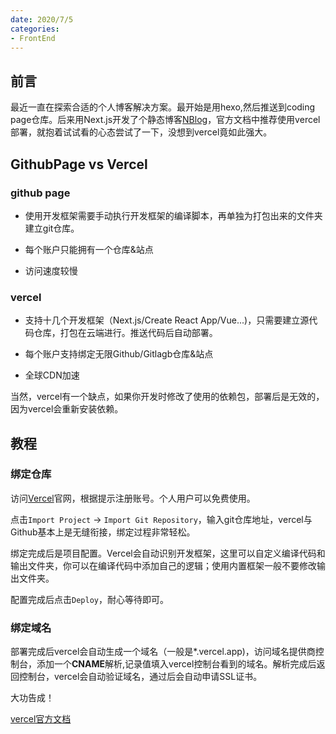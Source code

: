```yaml
---
date: 2020/7/5
categories:
- FrontEnd
---
```


## 前言

最近一直在探索合适的个人博客解决方案。最开始是用hexo,然后推送到coding page仓库。后来用Next.js开发了个静态博客[NBlog](https://github.com/RiverTwilight/NBlog)，官方文档中推荐使用vercel部署，就抱着试试看的心态尝试了一下，没想到vercel竟如此强大。

## GithubPage vs Vercel

### github page

+ 使用开发框架需要手动执行开发框架的编译脚本，再单独为打包出来的文件夹建立git仓库。

+ 每个账户只能拥有一个仓库&站点

+ 访问速度较慢

### vercel

+ 支持十几个开发框架（Next.js/Create React App/Vue...)，只需要建立源代码仓库，打包在云端进行。推送代码后自动部署。

+ 每个账户支持绑定无限Github/Gitlagb仓库&站点

+ 全球CDN加速

当然，vercel有一个缺点，如果你开发时修改了使用的依赖包，部署后是无效的，因为vercel会重新安装依赖。

## 教程

### 绑定仓库

访问[Vercel](https://vercel.com/)官网，根据提示注册账号。个人用户可以免费使用。

点击`Import Project` -> `Import Git Repository`，输入git仓库地址，vercel与Github基本上是无缝衔接，绑定过程非常轻松。

绑定完成后是项目配置。Vercel会自动识别开发框架，这里可以自定义编译代码和输出文件夹，你可以在编译代码中添加自己的逻辑；使用内置框架一般不要修改输出文件夹。

配置完成后点击`Deploy`，耐心等待即可。

### 绑定域名

部署完成后vercel会自动生成一个域名（一般是*.vercel.app)，访问域名提供商控制台，添加一个**CNAME**解析,记录值填入vercel控制台看到的域名。解析完成后返回控制台，vercel会自动验证域名，通过后会自动申请SSL证书。

大功告成！

[vercel官方文档](https://vercel.com/docs)
